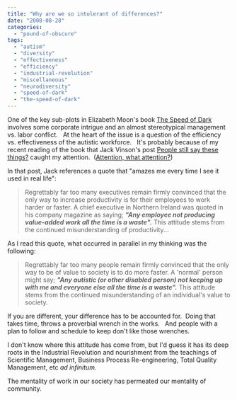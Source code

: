 ```yaml
---
title: "Why are we so intolerant of differences?"
date: "2008-08-28"
categories: 
  - "pound-of-obscure"
tags: 
  - "autism"
  - "diversity"
  - "effectiveness"
  - "efficiency"
  - "industrial-revolution"
  - "miscellaneous"
  - "neurodiversity"
  - "speed-of-dark"
  - "the-speed-of-dark"
---
```


One of the key sub-plots in Elizabeth Moon's book [The Speed of Dark](http://www.speedofdark-thebook.com/) involves some corporate intrigue and an almost stereotypical management vs. labor conflict.   At the heart of the issue is a question of the efficiency vs. effectiveness of the autistic workforce.   It's probably because of my recent reading of the book that Jack Vinson's post [People still say these things?](http://blog.jackvinson.com/archives/2008/08/12/people_still_say_these_things.html) caught my attention.  ([Attention, what attention?](http://blog.jackvinson.com/archives/2008/08/26/attention_what_attention.html))

In that post, Jack references a quote that "amazes me every time I see it used in real life":

> Regrettably far too many executives remain firmly convinced that the only way to increase productivity is for their employees to work harder or faster. A chief executive in Northern Ireland was quoted in his company magazine as saying; _**"Any employee not producing value-added work all the time is a waste".**_ This attitude stems from the continued misunderstanding of productivity...

As I read this quote, what occurred in parallel in my thinking was the following:

> Regrettably far too many people remain firmly convinced that the only way to be of value to society is to do more faster. A 'normal' person might say; _**"Any autistic (or other disabled person) not keeping up with me and everyone else all the time is a waste".**_ This attitude stems from the continued misunderstanding of an individual's value to society.

If you are different, your difference has to be accounted for.  Doing that takes time, throws a proverbial wrench in the works.   And people with a plan to follow and schedule to keep don't like those wrenches.

I don't know where this attitude has come from, but I'd guess it has its deep roots in the Industrial Revolution and nourishment from the teachings of Scientific Management, Business Process Re-engineering, Total Quality Management, etc _ad infinitum_.

The mentality of work in our society has permeated our mentality of community.
